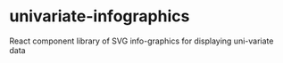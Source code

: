 # univariate-infographics
React component library of SVG info-graphics for displaying uni-variate data
